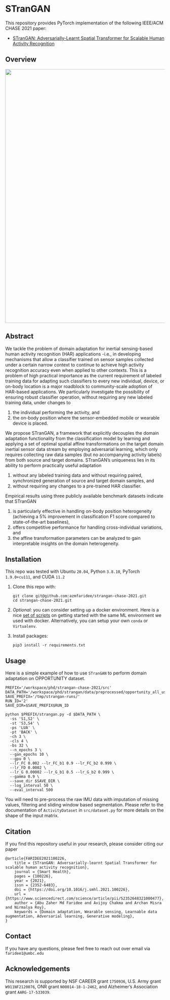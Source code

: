 # STranGAN

This repository provides PyTorch implementation of the following IEEE/ACM CHASE 2021 paper:

* [STranGAN: Adversarially-Learnt Spatial Transformer for Scalable Human Activity Recognition](https://doi.org/10.1016/j.smhl.2021.100226)

## Overview
<p align="center">
  <img src="https://raw.githubusercontent.com/azmfaridee/strangan-chase-2021/main/img/overview-strangan.png" width="800">
</p>

## Abstract

We tackle the problem of domain adaptation for inertial sensing-based human activity recognition (HAR) applications
-i.e., in developing mechanisms that allow a classifier trained on sensor samples collected under a certain narrow
context to continue to achieve high activity recognition accuracy even when applied to other contexts. This is a problem
of high practical importance as the current requirement of labeled training data for adapting such classifiers to every
new individual, device, or on-body location is a major roadblock to community-scale adoption of HAR-based applications.
We particularly investigate the possibility of ensuring robust classifier operation, without requiring any new labeled
training data, under changes to

1. the individual performing the activity, and
2. the on-body position where the sensor-embedded mobile or wearable device is placed.

We propose STranGAN, a framework that explicitly decouples the domain adaptation functionality from the classification
model by learning and applying a set of optimal spatial affine transformations on the target domain inertial sensor data
stream by employing adversarial learning, which only requires collecting raw data samples (but no accompanying activity
labels) from both source and target domains. STranGAN’s uniqueness lies in its ability to perform practically useful
adaptation

1. without any labeled training data and without requiring paired, synchronized generation of source and target domain
   samples, and
2. without requiring any changes to a pre-trained HAR classifier.

Empirical results using three publicly available benchmark datasets indicate that STranGAN

1. is particularly effective in handling on-body position heterogeneity (achieving a 5% improvement in classification F1
   score compared to state-of-the-art baselines),
2. offers competitive performance for handling cross-individual variations, and
3. the affine transformation parameters can be analyzed to gain interpretable insights on the domain heterogeneity.

## Installation

This repo was tested with Ubuntu `20.04`, Python `3.8.10`, PyTorch `1.9.0+cu111`, and CUDA `11.2`

1. Clone this repo with:
   ```shell
   git clone git@github.com:azmfaridee/strangan-chase-2021.git
   cd strangan-chase-2021.git
   ```

2. _Optional:_ you can consider setting up a docker environment. Here is a
   nice [set of scripts](https://github.com/mpsc-lab-umbc/docker-scripts/blob/master/README.md) on getting started with the
   same ML environment we used with docker. Alternatively, you can setup your own `conda` or `Virtualenv`.

3. Install packages:
    ```shell
    pip3 install -r requirements.txt
    ```

## Usage

Here is a simple example of how to use `STranGAN` to perform domain adaptation on OPPORTUNITY dataset.

```shell
PREFIX='/workspace/phd/strangan-chase-2021/src'
DATA_PATH='/workspace/phd/strangan/data/preprocessed/opportunity_all_users.npz'
SAVE_PREFIX='/tmp/strangan-runs/'
RUN_ID='2'
SAVE_DIR=$SAVE_PREFIX$RUN_ID

python $PREFIX/strangan.py -d $DATA_PATH \
  -ss 'S1,S2' \
  -st 'S3,S4' \
  -ps 'LUA' \
  -pt 'BACK' \
  -ch 3 \
  -cls 4 \
  -bs 32 \
  --n_epochs 3 \
  --gan_epochs 10 \
  --gpu 0 \
  --lr_FC 0.002 --lr_FC_b1 0.9 --lr_FC_b2 0.999 \
  --lr_FD 0.0002 \
  --lr_G 0.00002 --lr_G_b1 0.5 --lr_G_b2 0.999 \
  --gamma 0.9 \
  --save_dir $SAVE_DIR \
  --log_interval 50 \
  --eval_interval 500
```

You will need to pre-process the raw IMU data with imputation of missing values, filtering and sliding window based
segmentation. Please refer to the documentation of `ActivityDataset` in `src/dataset.py` for more details on the shape
of the input matrix.

## Citation

If you find this repository useful in your research, please consider citing our paper

```
@article{FARIDEE2021100226,
    title = {STranGAN: Adversarially-learnt Spatial Transformer for scalable human activity recognition},
    journal = {Smart Health},
    pages = {100226},
    year = {2021},
    issn = {2352-6483},
    doi = {https://doi.org/10.1016/j.smhl.2021.100226},
    url = {https://www.sciencedirect.com/science/article/pii/S2352648321000477},
    author = {Abu Zaher Md Faridee and Avijoy Chakma and Archan Misra and Nirmalya Roy},
    keywords = {Domain adaptation, Wearable sensing, Learnable data augmentation, Adversarial learning, Generative modeling},
}
```

## Contact

If you have any questions, please feel free to reach out over email via `faridee1@umbc.edu`

## Acknowledgements

This research is supported by NSF CAREER grant `1750936`, U.S. Army grant `W911NF2120076`, ONR grant `N00014-18-1-2462`, and
Alzheimer’s Association grant `AARG-17-533039`.
